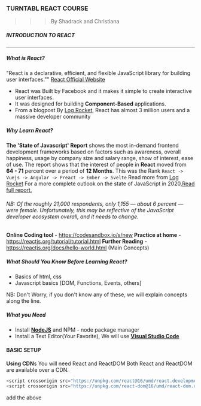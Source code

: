 ### TURNTABL REACT COURSE
> > > By Shadrack and Christiana

##### INTRODUCTION TO REACT
___
##### What is React?
"React is a declarative, efficient, and flexible JavaScript library for building user interfaces."" [React Official Website](https://reactjs.org/)
- React was Built by Facebook and it makes it simple to create interactive user interfaces.
- It was designed for building **Component-Based** applications.
- From a blogpost By [Log Rocket](https://blog.logrocket.com/state-of-javascript-what-are-the-most-in-demand-frontend-frameworks-in-2020/), React has almost 3 million users and a massive developer community
##### Why Learn React?
**The 'State of Javascript' Report**
shows the most in-demand frontend development frameworks based on factors such as awareness, overall happiness, usage by company size and salary range, show of interest, ease of use.
The report shows that the interest of people in **React** moved from **64 - 71** percent over a period of **12 Months**.
This was the Rank `React -> Vuejs -> Angular -> Preact -> Ember -> Svelte`
Read more from [Log Rocket](https://blog.logrocket.com/state-of-javascript-what-are-the-most-in-demand-frontend-frameworks-in-2020/)
For a more complete outlook on the state of JavaScript in 2020,[Read full report.](https://2019.stateofjs.com/)
###### NB: _Of the roughly 21,000 respondents, only 1,155 — about 6 percent — were female. Unfortunately, this may be reflective of the JavaScript developer ecosystem overall, and it needs to change._

**Online Coding tool** - https://codesandbox.io/s/new
**Practice at home** - https://reactjs.org/tutorial/tutorial.html
**Further Reading** - https://reactjs.org/docs/hello-world.html (Main Concepts)

##### What Should You Know Before Learning React?
+ Basics of html, css
+ Javascript basics [DOM, Functions, Events, others]

NB: Don't Worry, if you don't know any of these, we will explain concepts along the line.

#####  What you Need
- Install [**NodeJS**](https://nodejs.org/en/) and NPM - node package manager
- Install a Text Editor(Your Favorite), We will use [**Visual Studio Code**](https://code.visualstudio.com/)

#### BASIC SETUP
**Using CDN**s
You will need React and ReactDOM
Both React and ReactDOM are available over a CDN.
```js
<script crossorigin src="https://unpkg.com/react@16/umd/react.development.js"></script>
<script crossorigin src="https://unpkg.com/react-dom@16/umd/react-dom.development.js"></script>
```
add the above <script> tags to the HTML page right before the closing </body> tag:
 - Basic Usage with **React.createElement**
 ```js
 var h1 = React.createElement('h1', { className: 'cN' }, 'HELLO REACT!');
 var root = document.getElementById('appRoot');
ReactDOM.render(h1, root);
 ```
 - Introducing **JSX** - Javascript XML
 ```js
 var h1 = <h1>HELLO REACT!</h1>
 ReactDOM.render(h1, document.getElementById('root'));
 ```
 
 >>>  Rendering
 >>> Understanding Components
 >>> Dynamic and Re-Usable Components
 >>> Props - Basic usage
  >>> Javascript ES6 Aside: **const** and **let**, **arrow functions**
  >>> Aside: Javascript Classes
  >>> Props - revisit
 >>> States

##### States vrs Props
 Similarities
> Both are object

> Both can be used when rendering

> Changes to both cause re-render

Differences
> Props come from above

> State is defined in component itself
---
>Props Can’t be changed by component itself

> State can be Changed by Component itself 

**Default props Value**
`(Component.defaultProps = {key:value})`

PROJECT: Stop-Watch Application
 
 ##### INTERMEDIATE REACT
___
**Using creat-react-app**
Create React App is an officially supported way to create single-page React applications. It offers a modern build setup with NO CONFIGURATION.[Official Site](https://create-react-app.dev/docs/getting-started/)
```js
npx create-react-app my-app
cd my-app
npm start
```
NB:  If you've previously installed `create-react-app` globally via `npm install -g create-react-app`, we recommend you uninstall the package using `npm uninstall -g create-react-app` to ensure that npx always uses the latest version.


**One Component per file**
**Import and Exports**
**Life cycle Components**
**Event Listeners**

PROJECT: Todo Application

##### ADVANCE REACT
___
**React with Redux**
**React Hooks**
**Using APIs**

PROJECT: API Based Application

